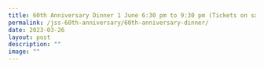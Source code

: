 ```yaml
---
title: 60th Anniversary Dinner 1 June 6:30 pm to 9:30 pm (Tickets on sale now)
permalink: /jss-60th-anniversary/60th-anniversary-dinner/
date: 2023-03-26
layout: post
description: ""
image: ""
---
```


